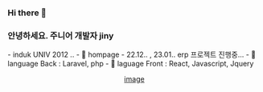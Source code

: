 ### Hi there 👋

<!--
**jinyDuo/jinyDuo** is a ✨ _special_ ✨ repository because its `README.md` (this file) appears on your GitHub profile.

Here are some ideas to get you started:

- 🔭 I’m currently working on ...
- 🌱 I’m currently learning ...
- 👯 I’m looking to collaborate on ...
- 🤔 I’m looking for help with ...
- 💬 Ask me about ...
- 📫 How to reach me: ...
- 😄 Pronouns: ...
- ⚡ Fun fact: ...
-->

<h3 align-"center"> 안녕하세요. 주니어 개발자 jiny </h3>
- induk UNIV 2012 .. 
- 🔭 hompage - 22.12.. , 23.01.. erp 프로젝트 진행중...
- 🌱 language Back : Laravel, php
- 🌱 laguage Front : React, Javascript, Jquery

<p align="center">
<a href="#" target="_blank">image</a>
</p>

